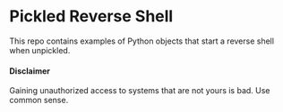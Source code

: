 # Pickled Reverse Shell

This repo contains examples of Python objects that start a reverse shell when unpickled.

#### Disclaimer

Gaining unauthorized access to systems that are not yours is bad. Use common sense.